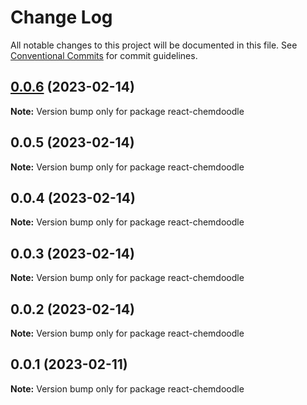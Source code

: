 # Change Log

All notable changes to this project will be documented in this file.
See [Conventional Commits](https://conventionalcommits.org) for commit guidelines.

## [0.0.6](https://github.com/melaniebrgr/react-chemdoodleweb/compare/v0.0.5...v0.0.6) (2023-02-14)

**Note:** Version bump only for package react-chemdoodle

## 0.0.5 (2023-02-14)

**Note:** Version bump only for package react-chemdoodle

## 0.0.4 (2023-02-14)

**Note:** Version bump only for package react-chemdoodle

## 0.0.3 (2023-02-14)

**Note:** Version bump only for package react-chemdoodle

## 0.0.2 (2023-02-14)

**Note:** Version bump only for package react-chemdoodle

## 0.0.1 (2023-02-11)

**Note:** Version bump only for package react-chemdoodle
